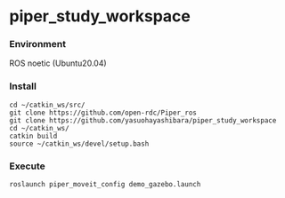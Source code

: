 # piper_study_workspace

### Environment
ROS noetic (Ubuntu20.04)

### Install
```
cd ~/catkin_ws/src/
git clone https://github.com/open-rdc/Piper_ros
git clone https://github.com/yasuohayashibara/piper_study_workspace
cd ~/catkin_ws/
catkin build
source ~/catkin_ws/devel/setup.bash
```

### Execute
```
roslaunch piper_moveit_config demo_gazebo.launch
```
